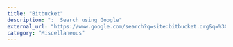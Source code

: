 ```yaml
---
title: "Bitbucket"
description: ":  Search using Google"
external_url: "https://www.google.com/search?q=site:bitbucket.org&q=%3Ckeyword%3E"
category: "Miscellaneous"
---
```

